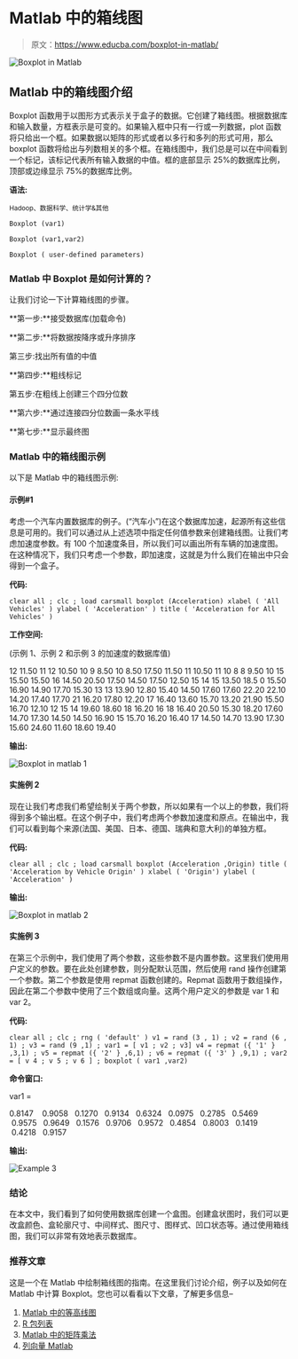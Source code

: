 # Matlab 中的箱线图

> 原文：<https://www.educba.com/boxplot-in-matlab/>

![Boxplot in Matlab](img/18dcd9918ba8bd6d27a6e86524dd9cd7.png)



## Matlab 中的箱线图介绍

Boxplot 函数用于以图形方式表示关于盒子的数据。它创建了箱线图。根据数据库和输入数量，方框表示是可变的。如果输入框中只有一行或一列数据，plot 函数将只给出一个框。如果数据以矩阵的形式或者以多行和多列的形式可用，那么 boxplot 函数将给出与列数相关的多个框。在箱线图中，我们总是可以在中间看到一个标记，该标记代表所有输入数据的中值。框的底部显示 25%的数据库比例，顶部或边缘显示 75%的数据库比例。

**语法:**

<small>Hadoop、数据科学、统计学&其他</small>

`Boxplot (var1)`

`Boxplot (var1,var2)`

`Boxplot ( user-defined parameters)`

### Matlab 中 Boxplot 是如何计算的？

让我们讨论一下计算箱线图的步骤。

**第一步:**接受数据库(加载命令)

**第二步:**将数据按降序或升序排序

第三步:找出所有值的中值

**第四步:**粗线标记

第五步:在粗线上创建三个四分位数

**第六步:**通过连接四分位数画一条水平线

**第七步:**显示最终图

### Matlab 中的箱线图示例

以下是 Matlab 中的箱线图示例:

#### 示例#1

考虑一个汽车内置数据库的例子。(“汽车小”)在这个数据库加速，起源所有这些信息是可用的。我们可以通过从上述选项中指定任何值参数来创建箱线图。让我们考虑加速度参数。有 100 个加速度条目，所以我们可以画出所有车辆的加速度图。在这种情况下，我们只考虑一个参数，即加速度，这就是为什么我们在输出中只会得到一个盒子。

**代码:**

`clear all ;
clc ;
load carsmall
boxplot (Acceleration)
xlabel ( 'All Vehicles' )
ylabel ( 'Acceleration' )
title ( 'Acceleration for All Vehicles' )`

**工作空间:**

(示例 1、示例 2 和示例 3 的加速度的数据库值)

12 11.50 11 12 10.50 10 9 8.50 10 8.50 17.50 11.50 11 10.50 11 10 8 8 9.50 10 15 15.50 15.50 16 14.50 20.50 17.50 14.50 17.50 12.50 15 14 15 13.50 18.5 0 15.50 16.90 14.90 17.70 15.30 13 13 13.90 12.80 15.40 14.50 17.60 17.60 22.20 22.10 14.20 17.40 17.70 21 16.20 17.80 12.20 17 16.40 13.60 15.70 13.20 21.90 15.50 16.70 12.10 12 15 14 19.60 18.60 18 16.20 16 18 16.40 20.50 15.30 18.20 17.60 14.70 17.30 14.50 14.50 16.90 15 15.70 16.20 16.40 17 14.50 14.70 13.90 17.30 15.60 24.60 11.60 18.60 19.40

**输出:**

![Boxplot in matlab 1](img/fb2e1aa76d5735ccb52e4a539fb993c6.png)



#### 实施例 2

现在让我们考虑我们希望绘制关于两个参数，所以如果有一个以上的参数，我们将得到多个输出框。在这个例子中，我们考虑两个参数加速度和原点。在输出中，我们可以看到每个来源(法国、美国、日本、德国、瑞典和意大利)的单独方框。

**代码:**

`clear all ;
clc ;
load carsmall
boxplot (Acceleration ,Origin)
title ( 'Acceleration by Vehicle Origin' )
xlabel ( 'Origin')
ylabel ( 'Acceleration' )`

**输出:**

![Boxplot in matlab 2](img/a0e80f3b88c1e11a3a53011b1ff0383c.png)



#### 实施例 3

在第三个示例中，我们使用了两个参数，这些参数不是内置参数。这里我们使用用户定义的参数。要在此处创建参数，则分配默认范围，然后使用 rand 操作创建第一个参数。第二个参数是使用 repmat 函数创建的。Repmat 函数用于数组操作，因此在第二个参数中使用了三个数组或向量。这两个用户定义的参数是 var 1 和 var 2。

**代码:**

`clear all ;
clc ;
rng ( 'default' )
v1 = rand (3 , 1) ;
v2 = rand (6 , 1) ;
v3 = rand (9 ,1) ;
var1 = [ v1 ; v2 ; v3] v4 = repmat ({ '1' } ,3,1) ;
v5 = repmat ({ '2' } ,6,1) ;
v6 = repmat ({ '3' } ,9,1) ;
var2 = [ v 4 ; v 5 ; v 6 ] ;
boxplot ( var1 ,var2)`

**命令窗口:**

var1 =

0.8147    0.9058   0.1270   0.9134   0.6324   0.0975   0.2785   0.5469   0.9575   0.9649   0.1576   0.9706   0.9572   0.4854   0.8003   0.1419   0.4218   0.9157

**输出:**

![Example 3](img/72e9f7ddcff214164ef03e96eb9aef12.png)



### 结论

在本文中，我们看到了如何使用数据库创建一个盒图。创建盒状图时，我们可以更改盒颜色、盒轮廓尺寸、中间样式、图尺寸、图样式、凹口状态等。通过使用箱线图，我们可以非常有效地表示数据库。

### 推荐文章

这是一个在 Matlab 中绘制箱线图的指南。在这里我们讨论介绍，例子以及如何在 Matlab 中计算 Boxplot。您也可以看看以下文章，了解更多信息–

1.  [Matlab 中的等高线图](https://www.educba.com/contour-plot-in-matlab/)
2.  [R 包列表](https://www.educba.com/list-of-r-packages/)
3.  [Matlab 中的矩阵乘法](https://www.educba.com/matrix-multiplication-in-matlab/)
4.  [列向量 Matlab](https://www.educba.com/column-vector-matlab/)





